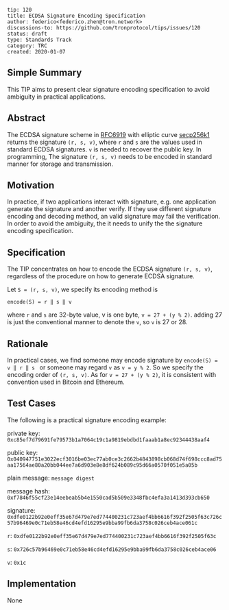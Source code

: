 ```
tip: 120
title: ECDSA Signature Encoding Specification
author: federico<federico.zhen@tron.network>
discussions-to: https://github.com/tronprotocol/tips/issues/120
status: draft
type: Standards Track
category: TRC
created: 2020-01-07
```

## Simple Summary

This TIP aims to present clear signature encoding specification to avoid ambiguity in practical applications. 

## Abstract

The ECDSA signature scheme in [RFC6919](https://tools.ietf.org/html/rfc6979) with elliptic curve [secp256k1](http://www.secg.org/sec2-v2.pdf) returns the signature `(r, s, v)`, where `r` and `s` are the values 
used in standard ECDSA signatures. `v` is needed to recover the public key. In programming, The signature `(r, s, v)` needs to be encoded in standard manner for storage and transmission. 
     

## Motivation
In practice, if two applications interact with signature, e.g. one application generate the signature and another verify. If they use different 
signature encoding and decoding method, an valid signature may fail the verification. In order to avoid the ambiguity, the it needs to unify the
the signature encoding specification. 

## Specification

The TIP concentrates on how to encode the ECDSA signature `(r, s, v)`, regardless of the procedure on how to generate ECDSA signature.   

Let `S = (r, s, v)`, we specify its encoding method is
```
encode(S) = r ‖ s ‖ v 
```
where `r` and `s` are 32-byte value, v is one byte, `v = 27 + (y % 2)`. adding 27 is just the conventional manner to denote the `v`, so 
`v` is 27 or 28. 

## Rationale
In practical cases, we find someone may encode signature by `encode(S) = v ‖ r ‖ s ` or someone may regard `v` as `v = y % 2`. So we specify the encoding order
of `(r, s, v)`. As for `v = 27 + (y % 2)`, it is consistent with convention used in Bitcoin and Ethereum.

## Test Cases 
The following is a practical signature encoding example:
 
private key: `0xc85ef7d79691fe79573b1a7064c19c1a9819ebdbd1faaab1a8ec92344438aaf4`

public key: `0x040947751e3022ecf3016be03ec77ab0ce3c2662b4843898cb068d74f698ccc8ad75aa17564ae80a20bb044ee7a6d903e8e8df624b089c95d66a0570f051e5a05b`

plain message: `message digest`

message hash: `0xf7846f55cf23e14eebeab5b4e1550cad5b509e3348fbc4efa3a1413d393cb650`

signature: `0xdfe0122b92e0eff35e67d479e7ed774400231c723aef4bb6616f392f2505f63c726c57b96469e0c71eb58e46cd4efd16295e9bba99fb6da3758c026ceb4ace061c`

`r`: `0xdfe0122b92e0eff35e67d479e7ed774400231c723aef4bb6616f392f2505f63c`

`s`: `0x726c57b96469e0c71eb58e46cd4efd16295e9bba99fb6da3758c026ceb4ace06`

`v`: `0x1c`

## Implementation

None
